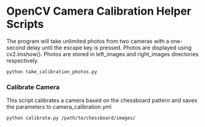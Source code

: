 # OpenCV Camera Calibration Helper Scripts 

The program will take unlimited photos from two cameras with a one-second delay until the escape key is pressed. Photos are displayed using cv2.imshow(). Photos are stored in left_images and right_images directories respectively.
```
python take_calibration_photos.py
```

### Calibrate Camera
This script calibrates a camera based on the chessboard pattern and saves the parameters to camera_calibration.yml
```
python calibrate.py /path/to/chessboard/images/
```
